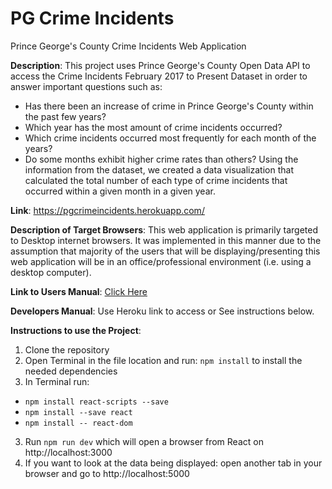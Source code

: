 # PG Crime Incidents
 Prince George's County Crime Incidents Web Application

<b>Description</b>: This project uses Prince George's County Open Data API to access the Crime Incidents February 2017 to Present Dataset in order to answer important questions such as:
- Has there been an increase of crime in Prince George's County within the past few years?
- Which year has the most amount of crime incidents occurred?
- Which crime incidents occurred most frequently for each month of the years?
- Do some months exhibit higher crime rates than others?
Using the information from the dataset, we created a data visualization that calculated the total number of each type of crime incidents that occurred within a given month in a given year.

<b>Link</b>: https://pgcrimeincidents.herokuapp.com/

<b>Description of Target Browsers</b>: This web application is primarily targeted to Desktop internet browsers. It was implemented in this manner due to the assumption that majority of the users that will be displaying/presenting this web application will be in an office/professional environment (i.e. using a desktop computer).

<b>Link to Users Manual</b>: [Click Here](./docs/user.md)

<b>Developers Manual</b>: Use Heroku link to access or See instructions below. 

<b>Instructions to use the Project</b>:
 1) Clone the repository
 2) Open Terminal in the file location and run: `npm install` to install the needed dependencies
 3) In Terminal run:
 - `npm install react-scripts --save`
 - `npm install --save react`
 - `npm install -- react-dom`
 3) Run `npm run dev` which will open a browser from React on http://localhost:3000
 4) If you want to look at the data being displayed: open another tab in your browser and go to http://localhost:5000

